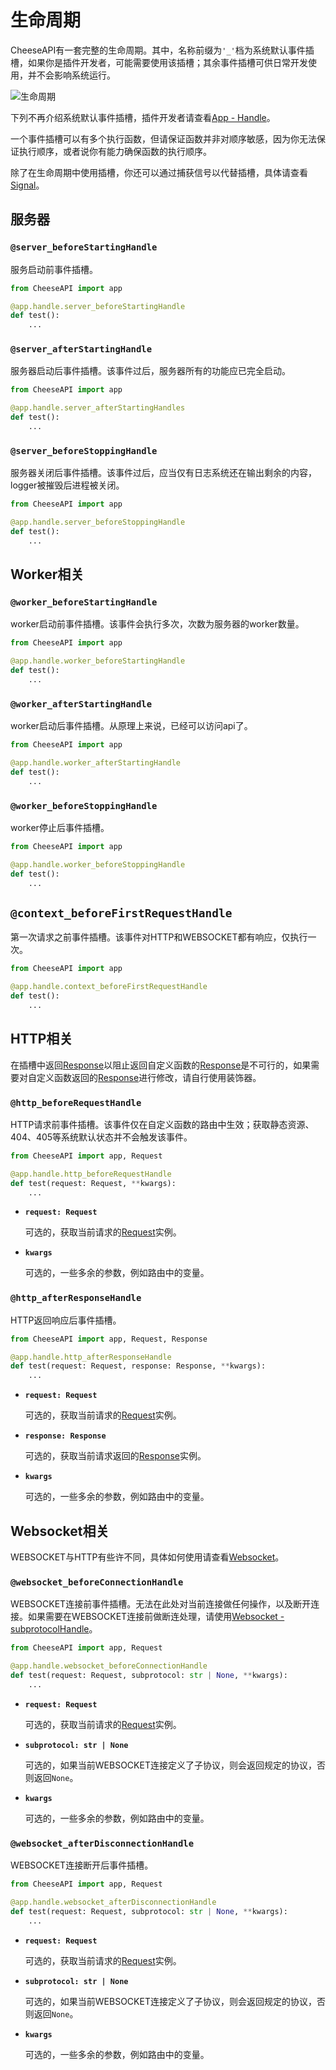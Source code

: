 # **生命周期**

CheeseAPI有一套完整的生命周期。其中，名称前缀为`'_'`档为系统默认事件插槽，如果你是插件开发者，可能需要使用该插槽；其余事件插槽可供日常开发使用，并不会影响系统运行。

![生命周期](./img/生命周期.svg)

下列不再介绍系统默认事件插槽，插件开发者请查看[App - Handle](./App/Handle.md)。

一个事件插槽可以有多个执行函数，但请保证函数并非对顺序敏感，因为你无法保证执行顺序，或者说你有能力确保函数的执行顺序。

除了在生命周期中使用插槽，你还可以通过捕获信号以代替插槽，具体请查看[Signal](./Signal.md)。

## **服务器**

### **`@server_beforeStartingHandle`**

服务启动前事件插槽。

```python
from CheeseAPI import app

@app.handle.server_beforeStartingHandle
def test():
    ...
```

### **`@server_afterStartingHandle`**

服务器启动后事件插槽。该事件过后，服务器所有的功能应已完全启动。

```python
from CheeseAPI import app

@app.handle.server_afterStartingHandles
def test():
    ...
```

### **`@server_beforeStoppingHandle`**

服务器关闭后事件插槽。该事件过后，应当仅有日志系统还在输出剩余的内容，logger被摧毁后进程被关闭。

```python
from CheeseAPI import app

@app.handle.server_beforeStoppingHandle
def test():
    ...
```

## **Worker相关**

### **`@worker_beforeStartingHandle`**

worker启动前事件插槽。该事件会执行多次，次数为服务器的worker数量。

```python
from CheeseAPI import app

@app.handle.worker_beforeStartingHandle
def test():
    ...
```

### **`@worker_afterStartingHandle`**

worker启动后事件插槽。从原理上来说，已经可以访问api了。

```python
from CheeseAPI import app

@app.handle.worker_afterStartingHandle
def test():
    ...
```

### **`@worker_beforeStoppingHandle`**

worker停止后事件插槽。

```python
from CheeseAPI import app

@app.handle.worker_beforeStoppingHandle
def test():
    ...
```

## **`@context_beforeFirstRequestHandle`**

第一次请求之前事件插槽。该事件对HTTP和WEBSOCKET都有响应，仅执行一次。

```python
from CheeseAPI import app

@app.handle.context_beforeFirstRequestHandle
def test():
    ...
```

## **HTTP相关**

在插槽中返回[Response](./Response.md)以阻止返回自定义函数的[Response](./Response.md)是不可行的，如果需要对自定义函数返回的[Response](./Response.md)进行修改，请自行使用装饰器。

### **`@http_beforeRequestHandle`**

HTTP请求前事件插槽。该事件仅在自定义函数的路由中生效；获取静态资源、404、405等系统默认状态并不会触发该事件。

```python
from CheeseAPI import app, Request

@app.handle.http_beforeRequestHandle
def test(request: Request, **kwargs):
    ...
```

- **`request: Request`**

    可选的，获取当前请求的[Request](./Request.md)实例。

- **`kwargs`**

    可选的，一些多余的参数，例如路由中的变量。

### **`@http_afterResponseHandle`**

HTTP返回响应后事件插槽。

```python
from CheeseAPI import app, Request, Response

@app.handle.http_afterResponseHandle
def test(request: Request, response: Response, **kwargs):
    ...
```

- **`request: Request`**

    可选的，获取当前请求的[Request](./Request.md)实例。

- **`response: Response`**

    可选的，获取当前请求返回的[Response](./Response.md)实例。

- **`kwargs`**

    可选的，一些多余的参数，例如路由中的变量。

## **Websocket相关**

WEBSOCKET与HTTP有些许不同，具体如何使用请查看[Websocket](./Websocket.md)。

### **`@websocket_beforeConnectionHandle`**

WEBSOCKET连接前事件插槽。无法在此处对当前连接做任何操作，以及断开连接。如果需要在WEBSOCKET连接前做断连处理，请使用[Websocket - subprotocolHandle](./Websocket.md)。

```python
from CheeseAPI import app, Request

@app.handle.websocket_beforeConnectionHandle
def test(request: Request, subprotocol: str | None, **kwargs):
    ...
```

- **`request: Request`**

    可选的，获取当前请求的[Request](./Request.md)实例。

- **`subprotocol: str | None`**

    可选的，如果当前WEBSOCKET连接定义了子协议，则会返回规定的协议，否则返回`None`。

- **`kwargs`**

    可选的，一些多余的参数，例如路由中的变量。

### **`@websocket_afterDisconnectionHandle`**

WEBSOCKET连接断开后事件插槽。

```python
from CheeseAPI import app, Request

@app.handle.websocket_afterDisconnectionHandle
def test(request: Request, subprotocol: str | None, **kwargs):
    ...
```

- **`request: Request`**

    可选的，获取当前请求的[Request](./Request.md)实例。

- **`subprotocol: str | None`**

    可选的，如果当前WEBSOCKET连接定义了子协议，则会返回规定的协议，否则返回`None`。

- **`kwargs`**

    可选的，一些多余的参数，例如路由中的变量。

